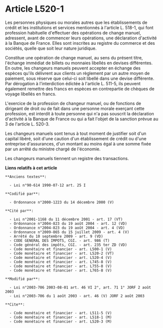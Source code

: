 # Article L520-1

Les personnes physiques ou morales autres que les établissements de crédit et les institutions et services mentionnés à
l'article L. 518-1, qui font profession habituelle d'effectuer des opérations de change manuel, adressent, avant de commencer
leurs opérations, une déclaration d'activité à la Banque de France. Elles sont inscrites au registre du commerce et des
sociétés, quelle que soit leur nature juridique.

Constitue une opération de change manuel, au sens du présent titre, l'échange immédiat de billets ou monnaies libellés en
devises différentes. En outre, les changeurs manuels peuvent accepter en échange des espèces qu'ils délivrent aux clients un
règlement par un autre moyen de paiement, sous réserve que celui-ci soit libellé dans une devise différente. Par dérogation à
l'interdiction édictée à l'article L. 511-5, ils peuvent également remettre des francs en espèces en contrepartie de chèques
de voyage libellés en francs.

L'exercice de la profession de changeur manuel, ou de fonctions de dirigeant de droit ou de fait dans une personne morale
exerçant cette profession, est interdit à toute personne qui n'a pas souscrit la déclaration d'activité à la Banque de France
ou qui a fait l'objet de la sanction prévue au 3 de l'article L. 520-3.

Les changeurs manuels sont tenus à tout moment de justifier soit d'un capital libéré, soit d'une caution d'un établissement
de crédit ou d'une entreprise d'assurances, d'un montant au moins égal à une somme fixée par un arrêté du ministre chargé de
l'économie.

Les changeurs manuels tiennent un registre des transactions.

**Liens relatifs à cet article**

	**Anciens textes**:

	  - Loi n°90-614 1990-07-12 art. 25 I

	**Codifié par**:

	  - Ordonnance n°2000-1223 du 14 décembre 2000 (V)

	**Cité par**:

	  - Loi n°2001-1168 du 11 décembre 2001 - art. 17 (VT)
	  - Ordonnance n°2004-823 du 19 août 2004 - art. 12 (VD)
	  - Ordonnance n°2004-823 du 19 août 2004 - art. 4 (VD)
	  - Ordonnance n°2009-865 du 15 juillet 2009 - art. 4 (V)
	  - Arrêté du 10 septembre 2009 - art. 9 (VD)
	  - CODE GENERAL DES IMPOTS, CGI. - art. 986 (T)
	  - Code général des impôts, CGI. - art. 235 ter ZD (VD)
	  - Code monétaire et financier - art. L500-1 (V)
	  - Code monétaire et financier - art. L520-2 (VT)
	  - Code monétaire et financier - art. L520-4 (V)
	  - Code monétaire et financier - art. L745-8 (V)
	  - Code monétaire et financier - art. L755-8 (V)
	  - Code monétaire et financier - art. L765-8 (V)

	**Modifié par**:

	  - Loi n°2003-706 2003-08-01 art. 46 VI 2°, art. 71 1° JORF 2 août 2003
	  - Loi n°2003-706 du 1 août 2003 - art. 46 (V) JORF 2 août 2003

	**Cite**:

	  - Code monétaire et financier - art. L511-5 (V)
	  - Code monétaire et financier - art. L518-1 (M)
	  - Code monétaire et financier - art. L520-3 (M)
